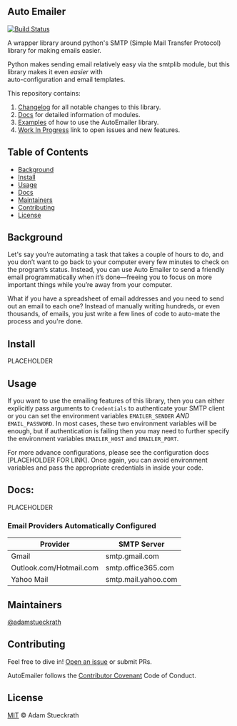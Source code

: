 Auto Emailer
---
[![Build Status](https://travis-ci.org/adamstueckrath/AutoEmailer.svg?branch=master)](https://travis-ci.org/adamstueckrath/AutoEmailer)

A wrapper library around python's SMTP (Simple Mail Transfer Protocol) library for making emails easier.

Python makes sending email relatively easy via the smtplib module, but this library makes it even _easier_ with  
auto-configuration and email templates.

This repository contains:
1. [Changelog](CHANGELOG.md) for all notable changes to this library.
2. [Docs](https://github.com/AutoEmailer/docs) for detailed information of modules.
5. [Examples](https://github.com/AutoEmailer/examples) of how to use the AutoEmailer library.
5. [Work In Progress](https://github.com/AutoEmailer/issues/new) link to open issues and new features.

## Table of Contents
- [Background](#background)
- [Install](#install)
- [Usage](#usage)
- [Docs](#docs)
- [Maintainers](#maintainers)
- [Contributing](#contributing)
- [License](#license)

## Background
Let's say you’re automating a task that takes a couple of hours to do, and you don’t want to go back to 
your computer every few minutes to check on the program’s status. Instead, you can use Auto Emailer to 
send a friendly email programmatically when it’s done—freeing you to focus on more important things while 
you’re away from your computer.

What if you have a spreadsheet of email addresses and you need to send out an email to each one? Instead of 
manually writing hundreds, or even thousands, of emails, you just write a few lines of code to auto-mate the 
process and you're done.

## Install
PLACEHOLDER

## Usage
If you want to use the emailing features of this library, then you can either explicitly pass arguments to `Credentials` 
to authenticate your SMTP client or you can set the environment variables `EMAILER_SENDER` _AND_ `EMAIL_PASSWORD`. 
In most cases, these two environment variables will be enough, but if authentication is failing then you may 
need to further specify the environment variables `EMAILER_HOST` and `EMAILER_PORT`. 

For more advance configurations, please see the configuration docs [PLACEHOLDER FOR LINK]. Once again, you can avoid 
environment variables and pass the appropriate credentials in inside your code.

## Docs:
PLACEHOLDER

### Email Providers Automatically Configured
Provider | SMTP Server
------------ | -------------
Gmail | smtp.gmail.com
Outlook.com/Hotmail.com | smtp.office365.com
Yahoo Mail | smtp.mail.yahoo.com
 
## Maintainers
[@adamstueckrath](https://github.com/adamstueckrath)

## Contributing
Feel free to dive in! [Open an issue](https://github.com/RichardLitt/AutoEmailer/issues/new) or submit PRs.

AutoEmailer follows the [Contributor Covenant](https://www.contributor-covenant.org/version/1/4/code-of-conduct.html) 
Code of Conduct.

## License
[MIT](LICENSE.txt) © Adam Stueckrath
